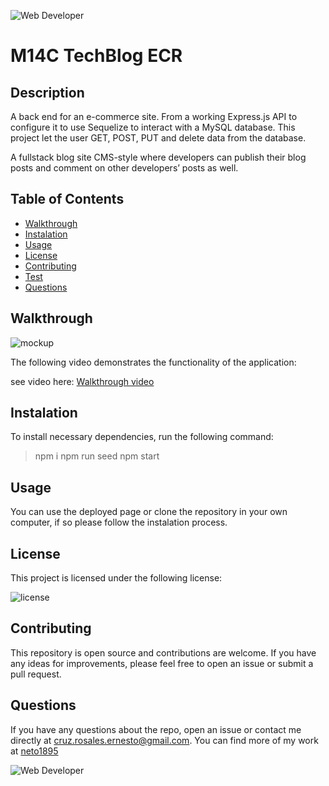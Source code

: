 


![Web Developer](https://img.shields.io/badge/bootcamp-Web%20Developer-red)
# M14C TechBlog ECR


## Description

A back end for an e-commerce site. From a working Express.js API to configure it to use Sequelize to interact with a MySQL database.
This project let the user GET, POST, PUT and delete data from the database. 

A fullstack blog site CMS-style where developers can publish their blog posts and comment on other developers’ posts as well.

## Table of Contents
- [ Walkthrough ](#walkthrough)
- [ Instalation ](#instalation)
- [ Usage ](#usage)
- [ License](#license)
- [ Contributing](#Contributing)
- [ Test ](#test)
- [ Questions ](#questions)

<a name="walkthrough"></a>

## Walkthrough


![mockup](./assets/images/mockup.png)


The following video demonstrates the functionality of the application: 

see video here: [Walkthrough video](https://drive.google.com/file/d/1tf3U3cTRwPUxOt2-epJAm3BYlVbURUdd/view)

<a name="instalation"></a>

## Instalation

To install necessary dependencies, run the following command:

> npm i
> npm run seed
>npm start

<a name="usage"></a>

## Usage

You can use the deployed page or clone the repository in your own computer, if so please follow the instalation process. 


<a name="license"></a>
  
## License
    
This project is licensed under the following license:

![license](https://img.shields.io/badge/-MIT-inactive)

<a name="Contributing"></a>

## Contributing

This repository is open source and contributions are welcome. If you have any ideas for improvements, please feel free to open an issue or submit a pull request.


<a name="questions"></a>

## Questions

If you have any questions about the repo, open an issue or contact me directly at [cruz.rosales.ernesto@gmail.com](mailto:cruz.rosales.ernesto@gmail.com). You can find more of my work at [neto1895](https://github.com/neto1895)

![Web Developer](https://img.shields.io/badge/bootcamp-Web%20Developer-red)